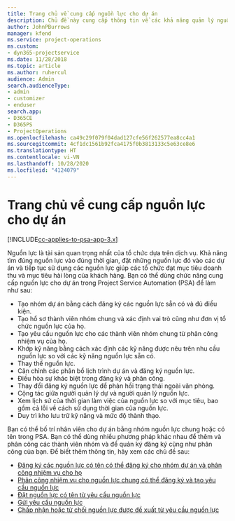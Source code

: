 ```yaml
---
title: Trang chủ về cung cấp nguồn lực cho dự án
description: Chủ đề này cung cấp thông tin về các khả năng quản lý nguồn lực trong Project Service Automation (PSA) cho Dynamics 365.
author: JohnPBurrows
manager: kfend
ms.service: project-operations
ms.custom:
- dyn365-projectservice
ms.date: 11/28/2018
ms.topic: article
ms.author: ruhercul
audience: Admin
search.audienceType:
- admin
- customizer
- enduser
search.app:
- D365CE
- D365PS
- ProjectOperations
ms.openlocfilehash: ca49c29f079f04dad127cfe56f262577ea8cc4a1
ms.sourcegitcommit: 4cf1dc1561b92fca4175f0b3813133c5e63ce8e6
ms.translationtype: HT
ms.contentlocale: vi-VN
ms.lasthandoff: 10/28/2020
ms.locfileid: "4124079"
---
```

# <a name="resourcing-projects-home-page"></a>Trang chủ về cung cấp nguồn lực cho dự án

[!INCLUDE[cc-applies-to-psa-app-3.x](../includes/cc-applies-to-psa-app-3x.md)]

Nguồn lực là tài sản quan trọng nhất của tổ chức dựa trên dịch vụ. Khả năng tìm đúng nguồn lực vào đúng thời gian, đặt những nguồn lực đó vào các dự án và tiếp tục sử dụng các nguồn lực giúp các tổ chức đạt mục tiêu doanh thu và mục tiêu hài lòng của khách hàng. Bạn có thể dùng chức năng cung cấp nguồn lực cho dự án trong Project Service Automation (PSA) để làm như sau:

- Tạo nhóm dự án bằng cách đăng ký các nguồn lực sẵn có và đủ điều kiện.
- Tạo hồ sơ thành viên nhóm chung và xác định vai trò cũng như đơn vị tổ chức nguồn lực của họ.
- Tạo yêu cầu nguồn lực cho các thành viên nhóm chung từ phân công nhiệm vụ của họ.
- Khớp kỹ năng bằng cách xác định các kỹ năng được nêu trên nhu cầu nguồn lực so với các kỹ năng nguồn lực sẵn có.
- Thay thế nguồn lực.
- Căn chỉnh các phân bổ lịch trình dự án và đăng ký nguồn lực.
- Điều hòa sự khác biệt trong đăng ký và phân công.
- Thay đổi đăng ký nguồn lực để phản hồi trạng thái ngoài văn phòng.
- Cộng tác giữa người quản lý dự và người quản lý nguồn lực.
- Xem lịch sử của thời gian làm việc của nguồn lực so với mục tiêu, bao gồm cả lỗi về cách sử dụng thời gian của nguồn lực.
- Duy trì kho lưu trữ kỹ năng và mức độ thành thạo.


Bạn có thể bố trí nhân viên cho dự án bằng nhóm nguồn lực chung hoặc có tên trong PSA. Bạn có thể dùng nhiều phương pháp khác nhau để thêm và phân công các thành viên nhóm và để quản ký đăng ký cũng như phân công của bạn. Để biết thêm thông tin, hãy xem các chủ đề sau:

- [Đăng ký các nguồn lực có tên có thể đăng ký cho nhóm dự án và phân công nhiệm vụ cho họ](assign-named-bookable-resource.md)
- [Phân công nhiệm vụ cho nguồn lực chung có thể đăng ký và tạo yêu cầu nguồn lực](assign-generic-bookable-resource.md)
- [Đặt nguồn lực có tên từ yêu cầu nguồn lực](book-named-resource.md)
- [Gửi yêu cầu nguồn lực](submit-resource-request.md)
- [Chấp nhận hoặc từ chối nguồn lực được đề xuất từ yêu cầu nguồn lực](accept-reject-proposed-resource.md)
